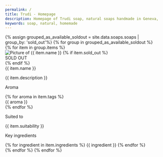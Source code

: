 ```yaml
---
permalink: /
title: Trudi - Homepage
description: Homepage of Trudi soap, natural soaps handmade in Geneva, CH.
keywords: soap, natural, homemade
---
```


<div class="flex justify-center flex-wrap p-5">
    <!-- https://stackoverflow.com/questions/45651759/is-there-a-way-to-sort-lists-in-jekyll-by-two-fields -->
    {% assign grouped_as_available_soldout = site.data.soaps.soaps | group_by: 'sold_out'%}
    {% for group in grouped_as_available_soldout %}
        {% for item in group.items %}
        <div class="max-w-sm rounded overflow-hidden shadow-lg my-2 m-5 mt-12 bg-white bg-opacity-75 transition duration-500 ease-in-out transform group hover:scale-110">
            <div class="relative">
                <picture>
                    <source srcset="/assets/pictures/{{ item.picture }}.webp" type="image/webp">
                    <source srcset="/assets/pictures/{{ item.picture }}.png" type="image/png"> 
                    <img src="/assets/pictures/{{ item.picture }}.png" alt="Picture of {{ item.name }}">
                </picture>
                {% if item.sold_out %}
                    <div class="absolute z-50 bottom-1 right-1 -translate-x-10 -translate-y-1/2 flex items-center text-center justify-center w-32 h-32 p-5 rounded-full bg-white group-hover:bg-green-200 text-pink-400 group-hover:text-white text-2xl font-semibold cursor-pointer duration-500 select-none">SOLD OUT</div>
                {% endif %}
            </div>
            <div class="px-6 pt-4 pb-4">
                <div class="font-bold text-xl mb-1">{{ item.name }}</div>
                <div class="divide-y-2">
                    <p>{{ item.description }}</p>
                    <div>
                        <p class="text-grey-darker text-base font-semibold">Aroma</p>
                        <div class="flex flex-wrap text-grey-darker text-base items-center">
                            {% for aroma in item.tags %}
                                <div class="rounded-full bg-gray-200 p-2 m-1 text-center">{{ aroma }}</div>
                            {% endfor %}
                        </div>
                    </div>
                    <div>
                        <p class="text-grey-darker text-base font-semibold">Suited to</p>
                        <p>{{ item.suitability }}</p>
                    </div>
                    <div>
                        <p class="text-grey-darker text-base font-semibold">Key ingredients</p>
                        <div class="flex flex-wrap text-grey-darker text-base items-center">
                            {% for ingredient in item.ingredients %}
                                <span class="inline-block bg-grey-lighter rounded-full px-3 py-1 text-sm font-semibold text-grey-darker mr-2">{{ ingredient }}</span>
                            {% endfor %}
                        </div>
                    </div>
                </div>
            </div>
            </div>
        {% endfor %}
    {% endfor %}
</div>

